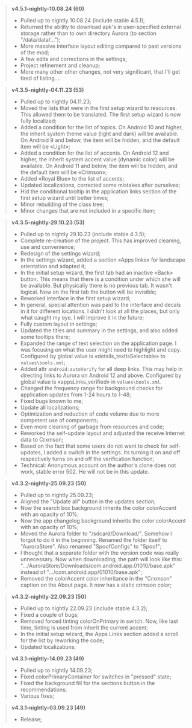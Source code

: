 > **v4.5.1-nightly-10.08.24 (60)**
> * Pulled up to nightly 10.08.24 (include stable 4.5.1);
> * Returned the ability to download apk's in user-specified external storage rather than to own directory Aurora (to section "/data/data/...");
> * More massive interface layout editing compared to past versions of the mod;
> * A few edits and corrections in the settings;
> * Project refinement and cleanup;
> * More many other other changes, not very significant, that I'll get tired of listing....

> **v4.3.5-nightly-04.11.23 (53)**
> * Pulled up to nightly 04.11.23;
> * Moved the lists that were in the first setup wizard to resources. This allowed them to be translated. The first setup wizard is now fully localized;
> * Added a condition for the list of topics. On Android 10 and higher, the inherit system theme value (light and dark) will be available. On Android 9 and below, the item will be hidden, and the default item will be «Light»;
> * Added a condition for the list of accents. On Android 12 and higher, the inherit system accent value (dynamic color) will be available. On Android 11 and below, the item will be hidden, and the default item will be «Crimson»;
> * Added «Royal Blue» to the list of accents;
> * Updated localizations, corrected some mistakes after ourselves;
> * Hid the conditional tooltip in the application links section of the first setup wizard until better times;
> * Minor rebuilding of the class tree;
> * Minor changes that are not included in a specific item;

> **v4.3.5-nightly-29.10.23 (53)**
> * Pulled up to nightly 29.10.23 (include stable 4.3.5);
> * Complete re-creation of the project. This has improved cleaning, use and convenience;
> * Redesign of the settings wizard;
> * In the settings wizard, added a section «Apps links» for landscape orientation and adapted it;
> * In the initial setup wizard, the first tab had an inactive «Back» button. This means that there is a condition under which she will be available. But physically there is no previous tab. It wasn't logical. Now on the first tab the button will be invisible;
> * Reworked interface in the first setup wizard;
> * In general, special attention was paid to the interface and decals in it for different locations. I didn't look at all the places, but only what caught my eye. I will improve it in the future;
> * Fully custom layout in settings;
> * Updated the titles and summary in the settings, and also added some tooltips there;
> * Expanded the range of text selection on the application page. I was focusing on what the user might need to highlight and copy. Configured by global value is «details_textIsSelectable» to `values\bools.xml`;
> * Added attr `android:autoVerify` for all deep links. This may help in directing links to Aurora on Android 12 and above. Configured by global value is «appsLinks_verified» in `values\bools.xml`.
> * Changed the frequency range for background checks for application updates from 1-24 hours to 1-48;
> * Fixed bugs known to me;
> * Update all localizations;
> * Optimization and reduction of code volume due to more competent use of components;
> * Even more cleaning of garbage from resources and code;
> * Reworked the self-update layout and adjusted the receive Internet data to Crxmson;
> * Based on the fact that some users do not want to check for self-updates, I added a switch in the settings. Its turning it on and off respectively turns on and off the verification function;
> * Technical: Anonymous account on the author's clone does not work, stable error 502. He will not be in this update.

> **v4.3.2-nightly-25.09.23 (50)**
> * Pulled up to nightly 25.09.23;
> * Aligned the "Update all" button in the updates section;
> * Now the search box background inherits the color colorAccent with an opacity of 10%;
> * Now the app changelog background inherits the color colorAccent with an opacity of 10%;
> * Moved the Aurora folder to "/sdcard/Download/". Somehow I forgot to do it in the beginning. Renamed the folder itself to "AuroraStore". Also renamed "SpoofConfigs" to "Spoof";
> * I thought that a separate folder with the version code was really unnecessary. Now when downloading, the path will look like this: ".../AuroraStore/Downloads/com.android.app.01010/base.apk" instead of ".../com.android.app/01010/base.apk";
> * Removed the colorAccent color inheritance in the "Crxmson" caption on the About page. It now has a static crimson color;

> **v4.3.2-nightly-22.09.23 (50)**
> * Pulled up to nightly 22.09.23 (include stable 4.3.2);
> * Fixed a couple of bugs;
> * Removed forced tinting colorOnPrimary in switch. Now, like last time, tinting is used from inherit the current accent;
> * In the initial setup wizard, the Apps Links section added a scroll for the list by reworking the code;
> * Updated localizations;

> **v4.3.1-nightly-14.09.23 (49)**
> * Pulled up to nightly 14.09.23;
> * Fixed colorPrimaryContainer for switches in "pressed" state;
> * Fixed the background fill for the sections button in the recommendations;
> * Various fixes;

> **v4.3.1-nightly-03.09.23 (49)**
> * Release;
